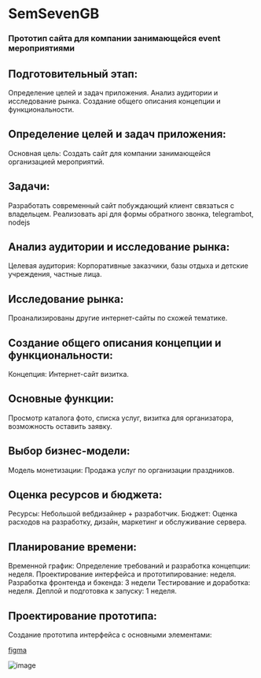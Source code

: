 # SemSevenGB

### Прототип сайта для компании занимающейся event мероприятиями

## Подготовительный этап:
Определение целей и задач приложения.
Анализ аудитории и исследование рынка.
Создание общего описания концепции и функциональности.  

## Определение целей и задач приложения:
Основная цель:
Создать сайт для компании занимающейся организацией мероприятий.  

## Задачи:
Разработать современный сайт побуждающий клиент связаться с владельцем.
Реализовать api для формы обратного звонка, telegrambot, nodejs  

## Анализ аудитории и исследование рынка:
Целевая аудитория:
Корпоративные заказчики, базы отдыха и детские учреждения, частные лица.  

## Исследование рынка:
Проанализированы другие интернет-сайты по схожей тематике.  

## Создание общего описания концепции и функциональности:  
Концепция:
Интернет-сайт визитка.

## Основные функции:
Просмотр каталога фото, списка услуг, визитка для организатора, возможность оставить заявку.  

## Выбор бизнес-модели:
Модель монетизации:
Продажа услуг по организации праздников.  

## Оценка ресурсов и бюджета:
Ресурсы:
Небольшой вебдизайнер + разработчик.
Бюджет:
Оценка расходов на разработку, дизайн, маркетинг и обслуживание сервера.
## Планирование времени:
Временной график:
Определение требований и разработка концепции: неделя.
Проектирование интерфейса и прототипирование: неделя.
Разработка фронтенда и бэкенда: 3 недели
Тестирование и доработка: неделя.
Деплой и подготовка к запуску: 1 неделя.
## Проектирование прототипа:
Создание прототипа интерфейса с основными элементами:

[figma](https://www.figma.com/file/q9ao12U2GzIp8kWBwKniVy/Untitled?type=design&node-id=0%3A1&mode=design&t=VUYgiaDJqYGh4ozW-1)


![image](https://github.com/ScherbakovM/SemSevenGB/assets/109952823/391262c3-1841-4a47-8ecb-dadc6368c323)
